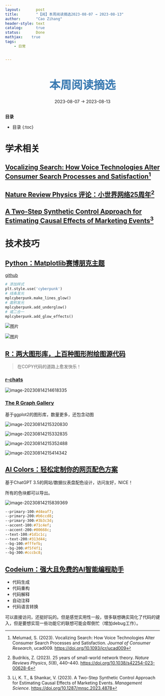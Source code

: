 ```yaml
---
layout:       post
title:        "【阅】本周阅读摘选2023-08-07 → 2023-08-13"
author:       "Cao Zihang"
header-style: text
catalog:      true
status:		  Done
mathjax: 	true
tags:
    - 日常


---
```


<center style="margin-bottom: 20px; margin-top: 50px"><font color="#3879B1" style="line-height: 1.4;font-weight: 700;font-size: 36px;box-sizing: border-box; ">本周阅读摘选</font></center>

<center style=" margin-bottom: 30px;">2023-08-07 → 2023-08-13</center>

<font style="font-weight: bold;">目录</font>

* 目录
{:toc}
# 学术相关

## [Vocalizing Search: How Voice Technologies Alter Consumer Search Processes and Satisfaction](https://academic.oup.com/jcr/advance-article-abstract/doi/10.1093/jcr/ucad009/7033468?redirectedFrom=fulltext)[^1]



## [Nature Review Physics 评论：小世界网络25周年](https://mp.weixin.qq.com/s/_ImYFmwEvrnyzM7M5tUUPw)[^2]



## [A Two-Step Synthetic Control Approach for Estimating Causal Effects of Marketing Events](https://pubsonline.informs.org/doi/10.1287/mnsc.2023.4878)[^3]



# 技术技巧

## [Python：Matplotlib赛博朋克主题](https://mp.weixin.qq.com/s/CvcVxG4TrO6XVfunXHpq8Q)

[github](https://github.com/dhaitz/mplcyberpunk)

```python
# 添加样式
plt.style.use('cyberpunk')
# 线条发光
mplcyberpunk.make_lines_glow()
# 面积发光
mplcyberpunk.add_underglow()
# 或二合一
mplcyberpunk.add_glow_effects()
```



![图片](https://img.czhread.asia/img/202308142144960.png)

![图片](https://img.czhread.asia/img/202308142144198.png)

## [R：两大图形库，上百种图形附绘图源代码](https://mp.weixin.qq.com/s/duIvuf9SVv7Pq1R_9Yk-bw)

> 在COPY代码的道路上愈发快乐！

### [r-chats](https://r-charts.com/)

![image-20230814214618335](https://img.czhread.asia/img/202308142147406.png)

### [The R Graph Gallery](https://r-graph-gallery.com/)

基于ggplot2的图形库，数量更多，还包含动图

![image-20230814215320830](https://img.czhread.asia/img/202308142154968.png)

![image-20230814215332835](https://img.czhread.asia/img/202308142154066.png)

![image-20230814215352488](https://img.czhread.asia/img/202308142154955.png)

![image-20230814215414342](https://img.czhread.asia/img/202308142154577.png)

## [AI Colors：轻松定制你的网页配色方案](https://aicolors.co/)

基于ChatGPT 3.5的网站/数据仪表盘配色设计，访问友好，NICE！

所有的色块都可以导出。

![image-20230814215839369](https://img.czhread.asia/img/202308142159882.png)

```css
--primary-100:#d4eaf7;
--primary-200:#b6ccd8;
--primary-300:#3b3c3d;
--accent-100:#71c4ef;
--accent-200:#00668c;
--text-100:#1d1c1c;
--text-200:#313d44;
--bg-100:#fffefb;
--bg-200:#f5f4f1;
--bg-300:#cccbc8;
```

## [Codeium：强大且免费的AI智能编程助手](https://mp.weixin.qq.com/s/3EtQUnq1peEiqUi-zLkObg)

- 代码生成
- 代码重构
- 代码解释
- 自动注释
- 代码语言转换

可以直接访问，还挺好玩的。但是感觉实用性一般，很多联想确实简化了代码的键入，但是要想实现一些功能它的联想可能会帮倒忙（增加debug工作）。

[^1]: Melumad, S. (2023). Vocalizing Search: How Voice Technologies Alter Consumer Search Processes and Satisfaction. *Journal of Consumer Research*, ucad009. https://doi.org/10.1093/jcr/ucad009
[^2]: Budrikis, Z. (2023). 25 years of small-world network theory. *Nature Reviews Physics*, *5*(8), 440–440. https://doi.org/10.1038/s42254-023-00628-6
[^3]: Li, K. T., & Shankar, V. (2023). A Two-Step Synthetic Control Approach for Estimating Causal Effects of Marketing Events. *Management Science*. https://doi.org/10.1287/mnsc.2023.4878
